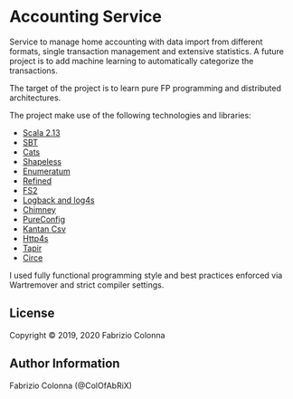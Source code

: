 # Accounting Service

Service to manage home accounting with data import from different formats, single transaction
management and extensive statistics. A future project is to add machine learning to automatically
categorize the transactions.

The target of the project is to learn pure FP programming and distributed architectures.

The project make use of the following technologies and libraries:

* [Scala 2.13](https://www.scala-lang.org)
* [SBT](https://www.scala-sbt.org/)
* [Cats](https://typelevel.org/cats/)
* [Shapeless](https://github.com/milessabin/shapeless)
* [Enumeratum](https://github.com/lloydmeta/enumeratum)
* [Refined](https://github.com/fthomas/refined)
* [FS2](https://github.com/functional-streams-for-scala/fs2)
* [Logback and log4s](https://github.com/Log4s/log4s)
* [Chimney](https://scalalandio.github.io/chimney/)
* [PureConfig](https://pureconfig.github.io/)
* [Kantan Csv](https://nrinaudo.github.io/kantan.csv/)
* [Http4s](https://http4s.org/)
* [Tapir](https://github.com/softwaremill/tapir)
* [Circe](https://circe.github.io/circe/)

I used fully functional programming style and best practices enforced via Wartremover and strict compiler settings.

## License

Copyright &copy; 2019, 2020 Fabrizio Colonna

## Author Information

Fabrizio Colonna (@ColOfAbRiX)
